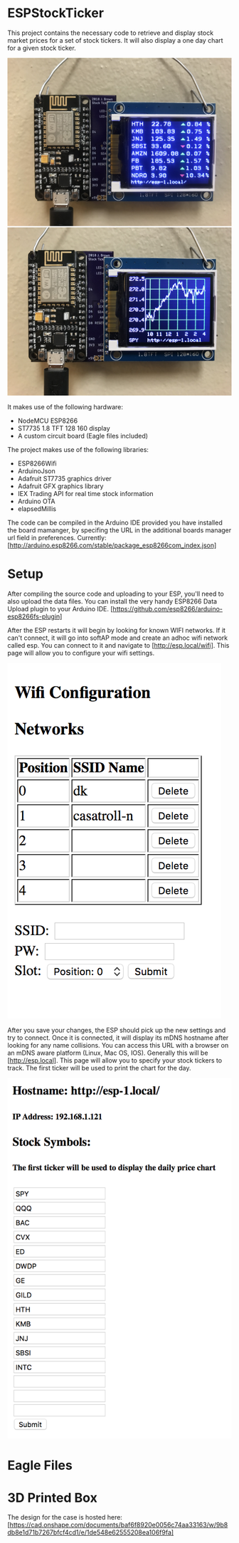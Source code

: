 # ESPStockTicker

This project contains the necessary code to retrieve and display stock market prices for a set of stock tickers. It will also display a one day chart for a given stock ticker. 

![tickerlisting](tickerlisting.jpg)
![tickerchart](tickerchart.jpg)

It makes use of the following hardware:

- NodeMCU ESP8266
- ST7735 1.8 TFT 128 160 display
- A custom circuit board (Eagle files included)

The project makes use of the following libraries:

- ESP8266Wifi
- ArduinoJson
- Adafruit ST7735 graphics driver
- Adafruit GFX graphics library
- IEX Trading API for real time stock information
- Arduino OTA
- elapsedMillis

The code can be compiled in the Arduino IDE provided you have installed the board mamanger, by specifing the URL in the additional boards manager url field in preferences. Currently: [http://arduino.esp8266.com/stable/package_esp8266com_index.json]

# Setup

After compiling the source code and uploading to your ESP, you'll need to also upload the data files. You can install the very handy ESP8266 Data Upload plugin to your Arduino IDE. [https://github.com/esp8266/arduino-esp8266fs-plugin]

After the ESP restarts it will begin by looking for known WIFI networks. If it can't connect, it will go into softAP mode and create an adhoc wifi network called esp. You can connect to it and navigate to [http://esp.local/wifi]. This page will allow you to configure your wifi settings.

![WifiScreenshot](wifiscreenshot.png)

After you save your changes, the ESP should pick up the new settings and try to connect. Once it is connected, it will display its mDNS hostname after looking for any name collisions. You can access this URL with a browser on an mDNS aware platform (Linux, Mac OS, IOS). Generally this will be [http://esp.local]. This page will allow you to specify your stock tickers to track. The first ticker will be used to print the chart for the day. 

![EnterStocksScreenShot](enterstocks.png)

# Eagle Files

# 3D Printed Box

The design for the case is hosted here: [https://cad.onshape.com/documents/baf6f8920e0056c74aa33163/w/9b8db8e1d71b7267bfcf4cd1/e/1de548e62555208ea106f9fa]

